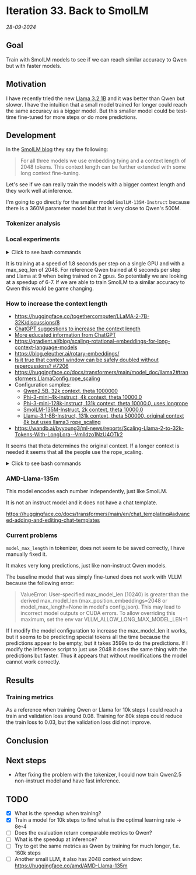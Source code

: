 # Iteration 33. Back to SmolLM

_28-09-2024_

## Goal

Train with SmolLM models to see if we can reach similar accuracy to Qwen but with faster models.

## Motivation

I have recently tried the new [Llama 3.2 1B](Iteration_32_llama_32.md) and it was better than Qwen but slower.
I have the intuition that a small model trained for longer could reach the same accuracy as a bigger model.
But this smaller model could be test-time fine-tuned for more steps or do more predictions.

## Development

In the [SmolLM blog](https://huggingface.co/blog/smollm) they say the following:

> For all three models we use embedding tying and a context length of 2048 tokens. This context length can be further extended with some long context fine-tuning.

Let's see if we can really train the models with a bigger context length and they work well at inference.

I'm going to go directly for the smaller model `SmolLM-135M-Instruct` because there is a 360M parameter
model but that is very close to Qwen's 500M.

### Tokenizer analysis

### Local experiments

<details>
  <summary>Click to see bash commands</summary>

```bash
# baseline, 492 seconds, 4.9 seconds/it
python fine-tuning.py \
--model_path /home/gbarbadillo/data/SmolLM-135M-Instruct \
--lora_r 32 \
--train_datasets /mnt/hdd0/Kaggle/arc24/data/new_partitions/train_rs7.json output-from-examples-v1 \
--val_dataset /mnt/hdd0/Kaggle/arc24/data/new_partitions/val_rs7.json output-from-examples-v1 \
--grid_encoder "GridShapeEncoder(RowNumberEncoder(MinimalGridEncoder()))" \
--output_dir /mnt/hdd0/Kaggle/arc24/models/20240928_debug_SmolLM/01_baseline \
--max_seq_len 10240 \
--device_map None \
--max_steps 100 \
--logging_steps 10 \
--batch_size 16 \
--verbose \
--learning_rate 1e-4

# Try to increase per_device_train_batch_size but get OOM
python fine-tuning.py \
--model_path /home/gbarbadillo/data/SmolLM-135M-Instruct \
--lora_r 32 \
--train_datasets /mnt/hdd0/Kaggle/arc24/data/new_partitions/train_rs7.json output-from-examples-v1 \
--val_dataset /mnt/hdd0/Kaggle/arc24/data/new_partitions/val_rs7.json output-from-examples-v1 \
--grid_encoder "GridShapeEncoder(RowNumberEncoder(MinimalGridEncoder()))" \
--output_dir /mnt/hdd0/Kaggle/arc24/models/20240928_debug_SmolLM/02_bs2 \
--max_seq_len 10240 \
--device_map None \
--max_steps 100 \
--logging_steps 10 \
--batch_size 16 \
--verbose \
--learning_rate 1e-4 \
--per_device_train_batch_size 2

# train on a single gpu, 338s, this uses ~21GB of VRAM, 3.3 seconds per iteration
export CUDA_VISIBLE_DEVICES=0
python fine-tuning.py \
--model_path /home/gbarbadillo/data/SmolLM-135M-Instruct \
--n_gpus 1 \
--lora_r 32 \
--train_datasets /mnt/hdd0/Kaggle/arc24/data/new_partitions/train_rs7.json output-from-examples-v1 \
--val_dataset /mnt/hdd0/Kaggle/arc24/data/new_partitions/val_rs7.json output-from-examples-v1 \
--grid_encoder "GridShapeEncoder(RowNumberEncoder(MinimalGridEncoder()))" \
--output_dir /mnt/hdd0/Kaggle/arc24/models/20240928_debug_SmolLM/03_1gpu \
--max_seq_len 10240 \
--device_map None \
--max_steps 100 \
--logging_steps 10 \
--batch_size 16 \
--verbose \
--learning_rate 1e-4

# Reduce the msl to 2048, now it only uses 7GB of VRAM, 294s, 2.9 seconds per iteration
export CUDA_VISIBLE_DEVICES=0
python fine-tuning.py \
--model_path /home/gbarbadillo/data/SmolLM-135M-Instruct \
--n_gpus 1 \
--lora_r 32 \
--train_datasets /mnt/hdd0/Kaggle/arc24/data/new_partitions/train_rs7.json output-from-examples-v1 \
--val_dataset /mnt/hdd0/Kaggle/arc24/data/new_partitions/val_rs7.json output-from-examples-v1 \
--grid_encoder "GridShapeEncoder(RowNumberEncoder(MinimalGridEncoder()))" \
--output_dir /mnt/hdd0/Kaggle/arc24/models/20240928_debug_SmolLM/04_1gpu_2048msl \
--max_seq_len 2048 \
--device_map None \
--max_steps 100 \
--logging_steps 10 \
--batch_size 16 \
--verbose \
--learning_rate 1e-4

# 186 seconds, 1.8 seconds per step
export CUDA_VISIBLE_DEVICES=0
python fine-tuning.py \
--model_path /home/gbarbadillo/data/SmolLM-135M-Instruct \
--n_gpus 1 \
--lora_r 32 \
--train_datasets /mnt/hdd0/Kaggle/arc24/data/new_partitions/train_rs7.json output-from-examples-v1 \
--val_dataset /mnt/hdd0/Kaggle/arc24/data/new_partitions/val_rs7.json output-from-examples-v1 \
--grid_encoder "GridShapeEncoder(RowNumberEncoder(MinimalGridEncoder()))" \
--output_dir /mnt/hdd0/Kaggle/arc24/models/20240928_debug_SmolLM/05_1gpu_2048msl_pdbs2 \
--max_seq_len 2048 \
--device_map None \
--max_steps 100 \
--logging_steps 10 \
--batch_size 16 \
--verbose \
--learning_rate 1e-4 \
--per_device_train_batch_size 2
```

</details>

It is training at a speed of 1.8 seconds per step on a single GPU and with a max_seq_len of 2048.
For reference Qwen trained at 6 seconds per step and Llama at 9 when being trained on 2 gpus.
So potentially we are looking at a speedup of 6-7. If we are able to train SmolLM to a similar accuracy
to Qwen this would be game changing.

### How to increase the context length

- https://huggingface.co/togethercomputer/LLaMA-2-7B-32K/discussions/8
- [ChatGPT suggestions to increase the context length](https://chatgpt.com/share/66f7d739-2f2c-8012-bcff-be2ec4c14da7)
- [More educated information from ChatGPT](https://chatgpt.com/share/66f7df6a-555c-8012-ac1b-b643a3627937)
- https://gradient.ai/blog/scaling-rotational-embeddings-for-long-context-language-models
- https://blog.eleuther.ai/rotary-embeddings/
- [Is it true that context window can be safely doubled without repercussions? #7206](https://github.com/ggerganov/llama.cpp/discussions/7206)
- https://huggingface.co/docs/transformers/main/model_doc/llama2#transformers.LlamaConfig.rope_scaling
- Configuration samples:
  - [Qwen2.5B, 32k context, theta 1000000](https://huggingface.co/Qwen/Qwen2.5-0.5B/blob/main/config.json#L19)
  - [Phi-3-mini-4k-instruct, 4k context, theta 10000.0](https://huggingface.co/microsoft/Phi-3-mini-4k-instruct/blob/main/config.json)
  - [Phi-3-mini-128k-instruct, 131k context, theta 10000.0, uses longrope](https://huggingface.co/microsoft/Phi-3-mini-128k-instruct/blob/main/config.json)
  - [SmolLM-135M-Instruct, 2k context, theta 10000.0](https://huggingface.co/HuggingFaceTB/SmolLM-135M-Instruct/blob/main/config.json)
  - [Llama-3.1-8B-Instruct, 131k context, theta 500000, original context 8k but uses llama3 rope_scaling](https://huggingface.co/meta-llama/Llama-3.1-8B-Instruct/blob/main/config.json)
- https://wandb.ai/byyoung3/ml-news/reports/Scaling-Llama-2-to-32k-Tokens-With-LongLora--Vmlldzo1NzU4OTk2

It seems that theta determines the original context. If a longer context is needed it seems that all the people
use the rope_scaling.

<details>
  <summary>Click to see bash commands</summary>

```bash
# train on a single gpu, 338s, this uses ~21GB of VRAM, 3.3 seconds per iteration
export CUDA_VISIBLE_DEVICES=0
python fine-tuning.py \
--model_path /home/gbarbadillo/data/SmolLM-135M-Instruct \
--n_gpus 1 \
--no-use_lora \
--train_datasets /mnt/hdd0/Kaggle/arc24/data/new_partitions/train_rs7.json output-from-examples-v1 \
--val_dataset /mnt/hdd0/Kaggle/arc24/data/new_partitions/val_rs7.json output-from-examples-v1 \
--grid_encoder "GridShapeEncoder(RowNumberEncoder(MinimalGridEncoder()))" \
--output_dir /mnt/hdd0/Kaggle/arc24/models/20240928_debug_SmolLM_context_window/01_baseline-full-fine-tuning \
--max_seq_len 10240 \
--device_map None \
--max_steps 100 \
--logging_steps 10 \
--batch_size 16 \
--verbose \
--learning_rate 4e-4

export CUDA_VISIBLE_DEVICES=0
python fine-tuning.py \
--model_path /home/gbarbadillo/data/SmolLM-135M-Instruct \
--n_gpus 1 \
--no-use_lora \
--train_datasets /mnt/hdd0/Kaggle/arc24/data/new_partitions/train_rs7.json output-from-examples-v1 \
--val_dataset /mnt/hdd0/Kaggle/arc24/data/new_partitions/val_rs7.json output-from-examples-v1 \
--grid_encoder "GridShapeEncoder(RowNumberEncoder(MinimalGridEncoder()))" \
--output_dir /mnt/hdd0/Kaggle/arc24/models/20240928_debug_SmolLM_context_window/02_change-model-config \
--max_seq_len 10240 \
--device_map None \
--max_steps 100 \
--logging_steps 10 \
--batch_size 16 \
--verbose \
--learning_rate 4e-4

export CUDA_VISIBLE_DEVICES=0
python fine-tuning.py \
--model_path /home/gbarbadillo/data/SmolLM-135M-Instruct \
--n_gpus 1 \
--no-use_lora \
--train_datasets /mnt/hdd0/Kaggle/arc24/data/new_partitions/train_rs7.json output-from-examples-v1 \
--val_dataset /mnt/hdd0/Kaggle/arc24/data/new_partitions/val_rs7.json output-from-examples-v1 \
--grid_encoder "GridShapeEncoder(RowNumberEncoder(MinimalGridEncoder()))" \
--output_dir /mnt/hdd0/Kaggle/arc24/models/20240928_debug_SmolLM_context_window/03_change-model-config-longer \
--max_seq_len 10240 \
--device_map None \
--max_steps 1000 \
--warmup_ratio 1e-1 \
--logging_steps 10 \
--batch_size 16 \
--verbose \
--random_seed 7 \
--learning_rate 4e-4

export CUDA_VISIBLE_DEVICES=1
python fine-tuning.py \
--model_path /home/gbarbadillo/data/SmolLM-135M-Instruct \
--n_gpus 1 \
--no-use_lora \
--train_datasets /mnt/hdd0/Kaggle/arc24/data/new_partitions/train_rs7.json output-from-examples-v1 \
--val_dataset /mnt/hdd0/Kaggle/arc24/data/new_partitions/val_rs7.json output-from-examples-v1 \
--grid_encoder "GridShapeEncoder(RowNumberEncoder(MinimalGridEncoder()))" \
--output_dir /mnt/hdd0/Kaggle/arc24/models/20240928_debug_SmolLM_context_window/04_longer-baseline \
--max_seq_len 10240 \
--device_map None \
--max_steps 1000 \
--warmup_ratio 1e-1 \
--logging_steps 10 \
--batch_size 16 \
--verbose \
--random_seed 7 \
--learning_rate 4e-4

export CUDA_VISIBLE_DEVICES=0
python fine-tuning.py \
--model_path /home/gbarbadillo/data/SmolLM-135M-Instruct \
--n_gpus 1 \
--no-use_lora \
--train_datasets /mnt/hdd0/Kaggle/arc24/data/new_partitions/train_rs7.json output-from-examples-v1 \
--val_dataset /mnt/hdd0/Kaggle/arc24/data/new_partitions/val_rs7.json output-from-examples-v1 \
--grid_encoder "GridShapeEncoder(RowNumberEncoder(MinimalGridEncoder()))" \
--output_dir /mnt/hdd0/Kaggle/arc24/models/20240928_debug_SmolLM_context_window/05_rope-scaling-02 \
--max_seq_len 10240 \
--device_map None \
--max_steps 1000 \
--warmup_ratio 1e-1 \
--logging_steps 10 \
--batch_size 16 \
--verbose \
--random_seed 7 \
--learning_rate 4e-4

python fine-tuning.py \
--model_path /home/gbarbadillo/data/SmolLM-135M-Instruct \
--n_gpus 1 \
--no-use_lora \
--train_datasets /mnt/hdd0/Kaggle/arc24/data/new_partitions/train_rs7.json output-from-examples-v1 \
--val_dataset /mnt/hdd0/Kaggle/arc24/data/new_partitions/val_rs7.json output-from-examples-v1 \
--grid_encoder "GridShapeEncoder(RowNumberEncoder(MinimalGridEncoder()))" \
--output_dir /mnt/hdd0/Kaggle/arc24/models/20240928_debug_SmolLM_context_window/07_linear-rope-scaling-2-update-tokenizer \
--max_seq_len 10240 \
--device_map None \
--max_steps 1000 \
--warmup_ratio 1e-1 \
--logging_steps 10 \
--batch_size 16 \
--verbose \
--random_seed 7 \
--learning_rate 4e-4
```

</details>

### AMD-Llama-135m

This model encodes each number independently, just like SmolLM.

It is not an instruct model and it does not have a chat template.

https://huggingface.co/docs/transformers/main/en/chat_templating#advanced-adding-and-editing-chat-templates

### Current problems

`model_max_length` in tokenizer, does not seem to be saved correctly, I have manually fixed it.

It makes very long predictions, just like non-instruct Qwen models.

The baseline model that was simply fine-tuned does not work with VLLM because the following error:

> ValueError: User-specified max_model_len (10240) is greater than the derived max_model_len (max_position_embeddings=2048 or model_max_length=None in model's config.json). This may lead to incorrect model outputs or CUDA errors. To allow overriding this maximum, set the env var VLLM_ALLOW_LONG_MAX_MODEL_LEN=1

If I modify the model configuration to increase the max_model_len it works, but it seems to be predicting
special tokens all the time because the predictions appear to be empty, but it takes 3599s to do the predictions.
If I modify the inference script to just use 2048 it does the same thing with the predictions but faster.
Thus it appears that without modifications the model cannot work correctly.

## Results

### Training metrics

As a reference when training Qwen or Llama for 10k steps I could reach a train and validation loss around 0.08.
Training for 80k steps could reduce the train loss to 0.03, but the validation loss did not improve.

## Conclusion

## Next steps

- After fixing the problem with the tokenizer, I could now train Qwen2.5 non-instruct model and have fast inference.

## TODO

- [x] What is the speedup when training?
- [x] Train a model for 10k steps to find what is the optimal learning rate -> 8e-4
- [ ] Does the evaluation return comparable metrics to Qwen?
- [ ] What is the speedup at inference?
- [ ] Try to get the same metrics as Qwen by training for much longer, f.e. 160k steps
- [ ] Another small LLM, it also has 2048 context window: https://huggingface.co/amd/AMD-Llama-135m
